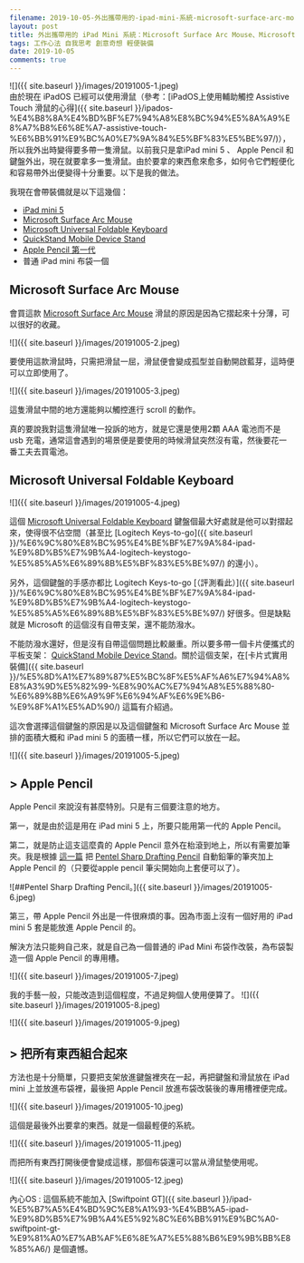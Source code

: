 ```yaml
---
filename: 2019-10-05-外出攜帶用的-ipad-mini-系統-microsoft-surface-arc-mouse-microsoft-universal-foldable-keyboard-apple-pencil.md
layout: post
title: 外出攜帶用的 iPad Mini 系統：Microsoft Surface Arc Mouse、Microsoft Universal Foldable Keyboard、Apple Pencil
tags: 工作心法 自我思考 創意奇想 輕便裝備
date: 2019-10-05
comments: true
---
```


![]({{ site.baseurl }}/images/20191005-1.jpeg)  
由於現在 iPadOS 已經可以使用滑鼠（參考：[iPadOS上使用輔助觸控 Assistive Touch 滑鼠的心得]({{ site.baseurl }}/ipados-%E4%B8%8A%E4%BD%BF%E7%94%A8%E8%BC%94%E5%8A%A9%E8%A7%B8%E6%8E%A7-assistive-touch-%E6%BB%91%E9%BC%A0%E7%9A%84%E5%BF%83%E5%BE%97/)），所以我外出時變得要多帶一隻滑鼠。以前我只是拿iPad mini 5 、 Apple Pencil 和 鍵盤外出，現在就要拿多一隻滑鼠。由於要拿的東西愈來愈多，如何令它們輕便化和容易帶外出便變得十分重要。以下是我的做法。

我現在會帶裝備就是以下這幾個：

* [iPad mini 5](https://www.apple.com/hk/shop/buy-ipad/ipad-mini)
* [Microsoft Surface Arc Mouse](https://www.microsoftestore.com.hk/partner/product/Surface-Arc-Mouse?gclid=CjwKCAjw_uDsBRAMEiwAaFiHa4d1It4xb8K1WhLBNTV1-RKVW_YWFcAwwhQgoVzWAGZPP9zQfQaRThoCQtgQAvD_BwE&locale=zh_HK)
* [Microsoft Universal Foldable Keyboard](https://www.amazon.com/Microsoft-Universal-Foldable-Keyboard-Android/dp/B00UBGU4PY)
* [QuickStand Mobile Device Stand](https://www.niteize.com/product/QuikStand.asp)
* [Apple Pencil 第一代](https://www.apple.com/hk/shop/product/MK0C2ZA/A/apple-pencil-1st-generation)
* 普通 iPad mini 布袋一個

## Microsoft Surface Arc Mouse

會買這款 [Microsoft Surface Arc Mouse](https://www.microsoftestore.com.hk/partner/product/Surface-Arc-Mouse?gclid=CjwKCAjw_uDsBRAMEiwAaFiHa4d1It4xb8K1WhLBNTV1-RKVW_YWFcAwwhQgoVzWAGZPP9zQfQaRThoCQtgQAvD_BwE&locale=zh_HK) 滑鼠的原因是因為它摺起來十分薄，可以很好的收藏。

![]({{ site.baseurl }}/images/20191005-2.jpeg)

要使用這款滑鼠時，只需把滑鼠一屈，滑鼠便會變成孤型並自動開啟藍芽，這時便可以立即使用了。

![]({{ site.baseurl }}/images/20191005-3.jpeg)

這隻滑鼠中間的地方還能夠以觸控進行 scroll 的動作。

真的要說我對這隻滑鼠唯一投訴的地方，就是它還是使用2顆 AAA 電池而不是 usb 充電，通常這會遇到的場景便是要使用的時候滑鼠突然沒有電，然後要花一番工夫去買電池。

## Microsoft Universal Foldable Keyboard

![]({{ site.baseurl }}/images/20191005-4.jpeg)

這個 [Microsoft Universal Foldable Keyboard](https://www.amazon.com/Microsoft-Universal-Foldable-Keyboard-Android/dp/B00UBGU4PY) 鍵盤個最大好處就是他可以對摺起來，使得很不佔空間（甚至比 [Logitech Keys-to-go]({{ site.baseurl }}/%E6%9C%80%E8%BC%95%E4%BE%BF%E7%9A%84-ipad-%E9%8D%B5%E7%9B%A4-logitech-keystogo-%E5%85%A5%E6%89%8B%E5%BF%83%E5%BE%97/) 的還小）。

另外，這個鍵盤的手感亦都比 Logitech Keys-to-go [（評測看此）]({{ site.baseurl }}/%E6%9C%80%E8%BC%95%E4%BE%BF%E7%9A%84-ipad-%E9%8D%B5%E7%9B%A4-logitech-keystogo-%E5%85%A5%E6%89%8B%E5%BF%83%E5%BE%97/) 好很多。但是缺點就是 Microsoft 的這個沒有自帶支架，還不能防潑水。

不能防潑水還好，但是沒有自帶這個問題比較嚴重。所以要多帶一個卡片便攜式的平板支架： [QuickStand Mobile Device Stand](https://www.niteize.com/product/QuikStand.asp)。關於這個支架，在[卡片式實用裝備]({{ site.baseurl }}/%E5%8D%A1%E7%89%87%E5%BC%8F%E5%AF%A6%E7%94%A8%E8%A3%9D%E5%82%99-%E8%90%AC%E7%94%A8%E5%88%80-%E6%89%8B%E6%A9%9F%E6%94%AF%E6%9E%B6-%E9%8F%A1%E5%AD%90/) 這篇有介紹過。

這次會選擇這個鍵盤的原因是以及這個鍵盤和 Microsoft Surface Arc Mouse 並排的面積大概和 iPad mini 5 的面積一樣，所以它們可以放在一起。

![]({{ site.baseurl }}/images/20191005-5.jpeg)

## > Apple Pencil

Apple Pencil 來說沒有甚麼特別。只是有三個要注意的地方。

第一，就是由於這是用在 iPad mini 5 上，所要只能用第一代的 Apple Pencil。

第二，就是防止這支這麼貴的 Apple Pencil 意外在枱滾到地上，所以有需要加筆夾。我是根據 [這一篇](https://www.newmobilelife.com/2015/12/27/enhance-apple-pencil-with-a-clip/) 把 [Pentel Sharp Drafting Pencil](https://www.pentel.com/products/sharp-mechanical-drafting-pencil) 自動鉛筆的筆夾加上 Apple Pencil 的（只要從apple pencil 筆尖開始向上套便可以了）。

![##Pentel Sharp Drafting Pencil。]({{ site.baseurl }}/images/20191005-6.jpeg)

第三，帶 Apple Pencil 外出是一件很麻煩的事。因為市面上沒有一個好用的 iPad mini 5 套是能放進 Apple Pencil 的。

解決方法只能夠自己來，就是自己為一個普通的 iPad Mini 布袋作改裝，為布袋製造一個 Apple Pencil 的專用槽。

![]({{ site.baseurl }}/images/20191005-7.jpeg)

我的手藝一般，只能改造到這個程度，不過足夠個人使用便算了。
![]({{ site.baseurl }}/images/20191005-8.jpeg)

![]({{ site.baseurl }}/images/20191005-9.jpeg)

## > 把所有東西組合起來

方法也是十分簡單，只要把支架放進鍵盤裡夾在一起，再把鍵盤和滑鼠放在 iPad mini  上並放進布袋裡，最後把 Apple Pencil 放進布袋改裝後的專用槽裡便完成。

![]({{ site.baseurl }}/images/20191005-10.jpeg)

這個是最後外出要拿的東西。就是一個最輕便的系統。

![]({{ site.baseurl }}/images/20191005-11.jpeg)

而把所有東西打開後便會變成這樣，那個布袋還可以當从滑鼠墊使用呢。

![]({{ site.baseurl }}/images/20191005-12.jpeg)

內心OS : 這個系統不能加入 [Swiftpoint GT]({{ site.baseurl }}/ipad-%E5%B7%A5%E4%BD%9C%E8%A1%93-%E4%BB%A5-ipad-%E9%8D%B5%E7%9B%A4%E5%92%8C%E6%BB%91%E9%BC%A0-swiftpoint-gt-%E9%81%A0%E7%AB%AF%E6%8E%A7%E5%88%B6%E9%9B%BB%E8%85%A6/) 是個遺憾。
